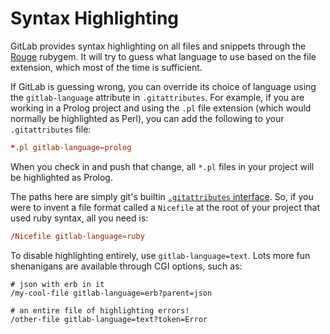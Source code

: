 [Rouge]: https://rubygems.org/gems/rouge

# Syntax Highlighting

GitLab provides syntax highlighting on all files and snippets through the [Rouge][] rubygem. It will try to guess what language to use based on the file extension, which most of the time is sufficient.

If GitLab is guessing wrong, you can override its choice of language using the `gitlab-language` attribute in `.gitattributes`. For example, if you are working in a Prolog project and using the `.pl` file extension (which would normally be highlighted as Perl), you can add the following to your `.gitattributes` file:

``` conf
*.pl gitlab-language=prolog
```

When you check in and push that change, all `*.pl` files in your project will be highlighted as Prolog.

The paths here are simply git's builtin [`.gitattributes` interface](https://git-scm.com/docs/gitattributes).  So, if you were to invent a file format called a `Nicefile` at the root of your project that used ruby syntax, all you need is:

``` conf
/Nicefile gitlab-language=ruby
```

To disable highlighting entirely, use `gitlab-language=text`. Lots more fun shenanigans are available through CGI options, such as:

```
# json with erb in it
/my-cool-file gitlab-language=erb?parent=json

# an entire file of highlighting errors!
/other-file gitlab-language=text?token=Error
```
